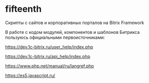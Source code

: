 # fifteenth

Скрипты с сайтов и корпоративных порталов на Bitrix Framework

В работе с кодом модулей, компонентов и шаблонов Битрикса пользуюсь официальными первоисточниками:

https://dev.1c-bitrix.ru/user_help/index.php

https://dev.1c-bitrix.ru/api_help/index.php

https://www.php.net/manual/ru/langref.php

https://es5.javascript.ru/
